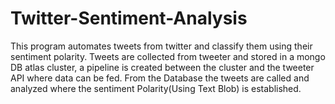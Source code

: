 # Twitter-Sentiment-Analysis
This program automates tweets from twitter and classify them using their sentiment polarity.
Tweets are collected from tweeter and stored in a mongo DB atlas cluster, a pipeline is created between the cluster and the tweeter API where data can be fed.
From the Database the tweets are called and analyzed where the sentiment Polarity(Using Text Blob) is established.
